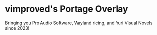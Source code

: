 # vimproved's Portage Overlay
Bringing you Pro Audio Software, Wayland ricing, and Yuri Visual Novels since 2023!
